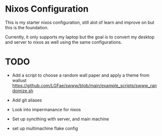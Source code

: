 # Nixos Configuration
This is my starter nixos configuration, still alot of learn and improve on but this is the foundation.

Currently, it only supports my laptop but the goal is to convert my desktop and server to nixos as well using the same configurations. 

# TODO
- Add a script to choose a random wall paper and apply a theme from wallust 
https://github.com/LGFae/swww/blob/main/example_scripts/swww_randomize.sh

- Add git aliases
- Look into impermanance for nixos
- Set up syncthing with server, and main machine
- set up multimachine flake config

